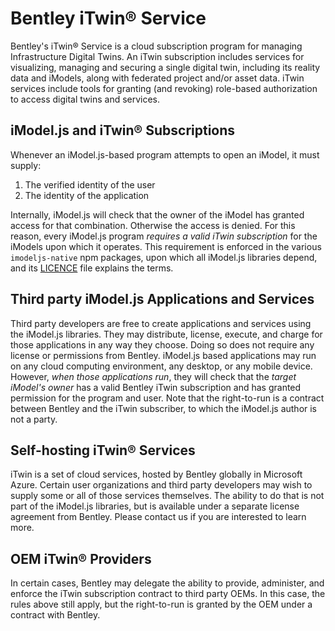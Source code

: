 # Bentley iTwin&reg; Service

Bentley's iTwin&reg; Service is a cloud subscription program for managing Infrastructure Digital Twins. An iTwin subscription includes services for visualizing, managing and securing a single digital twin, including its reality data and iModels, along with federated project and/or asset data. iTwin services include tools for granting (and revoking) role-based authorization to access digital twins and services.

## iModel.js and iTwin&reg; Subscriptions

Whenever an iModel.js-based program attempts to open an iModel, it must supply:

1. The verified identity of the user
1. The identity of the application

Internally, iModel.js will check that the owner of the iModel has granted access for that combination. Otherwise the access is denied. For this reason, every iModel.js program *requires a valid iTwin subscription* for the iModels upon which it operates. This requirement is enforced in the various `imodeljs-native` npm packages, upon which all iModel.js libraries depend, and its [LICENCE](https://github.com/imodeljs/imodeljs/tree/master/core/backend/src/imodeljs-native-LICENSE.md) file explains the terms.

## Third party iModel.js Applications and Services

Third party developers are free to create applications and services using the iModel.js libraries. They may distribute, license, execute, and charge for those applications in any way they choose. Doing so does not require any license or permissions from Bentley. iModel.js based applications may run on any cloud computing environment, any desktop, or any mobile device. However, *when those applications run*, they will check that the *target iModel's owner* has a valid Bentley iTwin subscription and has granted permission for the program and user. Note that the right-to-run is a contract between Bentley and the iTwin subscriber, to which the iModel.js author is not a party.

## Self-hosting iTwin&reg; Services

iTwin is a set of cloud services, hosted by Bentley globally in Microsoft Azure. Certain user organizations and third party developers may wish to supply some or all of those services themselves. The ability to do that is not part of the iModel.js libraries, but is available under a separate license agreement from Bentley. Please contact us if you are interested to learn more.

## OEM iTwin&reg; Providers

In certain cases, Bentley may delegate the ability to provide, administer, and enforce the iTwin subscription contract to third party OEMs. In this case, the rules above still apply, but the right-to-run is granted by the OEM under a contract with Bentley.
